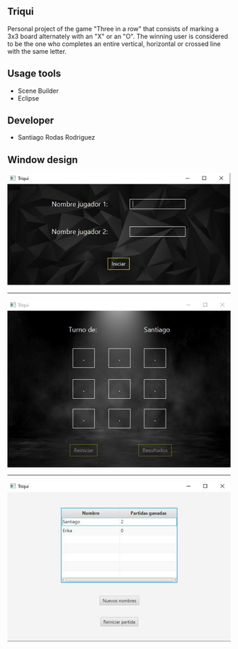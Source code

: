 ## Triqui

Personal project of the game "Three in a row" that consists of marking a 3x3 board alternately with an "X" or an "O".
The winning user is considered to be the one who completes an entire vertical, horizontal or crossed line with the same letter.


## Usage tools

* Scene Builder
* Eclipse

## Developer

* Santiago Rodas Rodriguez

## Window design

![](https://github.com/SantiRodas/Triqui/blob/master/1.JPG)

--------------------------------------------------------------------

![](https://github.com/SantiRodas/Triqui/blob/master/2.JPG)

--------------------------------------------------------------------

![](https://github.com/SantiRodas/Triqui/blob/master/3.JPG)
